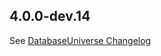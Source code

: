 ## 4.0.0-dev.14

See [DatabaseUniverse Changelog](https://pub.dev/packages/database_universe/changelog)
